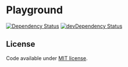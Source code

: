 # Playground

[![Dependency Status](https://david-dm.org/racse1/playground.svg)](https://david-dm.org/racse1/playground) [![devDependency Status](https://david-dm.org/racse1/playground/dev-status.svg)](https://david-dm.org/racse1/playground#info=devDependencies)

## License

Code available under [MIT license](LICENSE).
